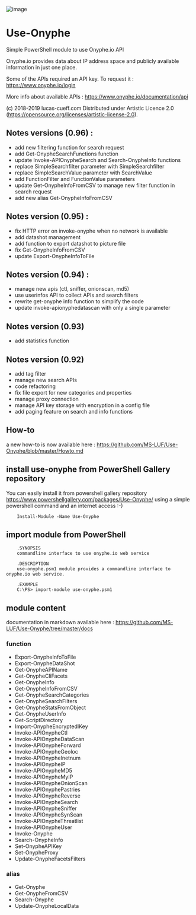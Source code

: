 ![image](https://www.onyphe.io/img/logo-solo.png)
# Use-Onyphe
Simple PowerShell module to use Onyphe.io API

Onyphe.io provides data about IP address space and publicly available information in just one place.

Some of the APIs required an API key. 
To request it : https://www.onyphe.io/login

More info about available APIs :
https://www.onyphe.io/documentation/api

(c) 2018-2019 lucas-cueff.com Distributed under Artistic Licence 2.0 (https://opensource.org/licenses/artistic-license-2.0).

## Notes versions (0.96) :
- add new filtering function for search request
- add Get-OnypheSearchFunctions function
- update Invoke-APIOnypheSearch and Search-OnypheInfo functions
- replace SimpleSearchfilter parameter with SimpleSearchfilter
- replace SimpleSearchValue parameter with SearchValue
- add FunctionFilter and FunctionValue parameters
- update Get-OnypheInfoFromCSV to manage new filter function in search request
- add new alias Get-OnypheInfoFromCSV

## Notes version (0.95) :
- fix HTTP error on invoke-onyphe when no network is available
- add datashot management
- add function to export datashot to picture file
- fix Get-OnypheInfoFromCSV
- update Export-OnypheInfoToFile

## Notes version (0.94) :
- manage new apis (ctl, sniffer, onionscan, md5)
- use userinfos API to collect APIs and search filters
- rewrite get-onyphe info function to simplify the code
- update invoke-apionyphedatascan with only a single parameter

## Notes version (0.93)
- add statistics function

## Notes version (0.92)
- add tag filter
- manage new search APIs
- code refactoring
- fix file export for new categories and properties
- manage proxy connection
- manage API key storage with encryption in a config file
- add paging feature on search and info functions

## How-to
a new how-to is now available here : https://github.com/MS-LUF/Use-Onyphe/blob/master/Howto.md

## install use-onyphe from PowerShell Gallery repository
You can easily install it from powershell gallery repository
https://www.powershellgallery.com/packages/Use-Onyphe/
using a simple powershell command and an internet access :-) 
```
	Install-Module -Name Use-Onyphe
```

## import module from PowerShell 
```
	.SYNOPSIS 
	commandline interface to use onyphe.io web service

	.DESCRIPTION
	use-onyphe.psm1 module provides a commandline interface to onyphe.io web service.
	
	.EXAMPLE
	C:\PS> import-module use-onyphe.psm1
```

## module content
documentation in markdown available here : https://github.com/MS-LUF/Use-Onyphe/tree/master/docs
### function
- Export-OnypheInfoToFile
- Export-OnypheDataShot
- Get-OnypheAPIName
- Get-OnypheCliFacets
- Get-OnypheInfo
- Get-OnypheInfoFromCSV
- Get-OnypheSearchCategories
- Get-OnypheSearchFilters
- Get-OnypheStatsFromObject
- Get-OnypheUserInfo
- Get-ScriptDirectory
- Import-OnypheEncryptedIKey
- Invoke-APIOnypheCtl
- Invoke-APIOnypheDataScan
- Invoke-APIOnypheForward
- Invoke-APIOnypheGeoloc
- Invoke-APIOnypheInetnum
- Invoke-APIOnypheIP
- Invoke-APIOnypheMD5
- Invoke-APIOnypheMyIP
- Invoke-APIOnypheOnionScan
- Invoke-APIOnyphePastries
- Invoke-APIOnypheReverse
- Invoke-APIOnypheSearch
- Invoke-APIOnypheSniffer
- Invoke-APIOnypheSynScan
- Invoke-APIOnypheThreatlist
- Invoke-APIOnypheUser
- Invoke-Onyphe
- Search-OnypheInfo
- Set-OnypheAPIKey
- Set-OnypheProxy
- Update-OnypheFacetsFilters
### alias
- Get-Onyphe
- Get-OnypheFromCSV
- Search-Onyphe
- Update-OnypheLocalData

